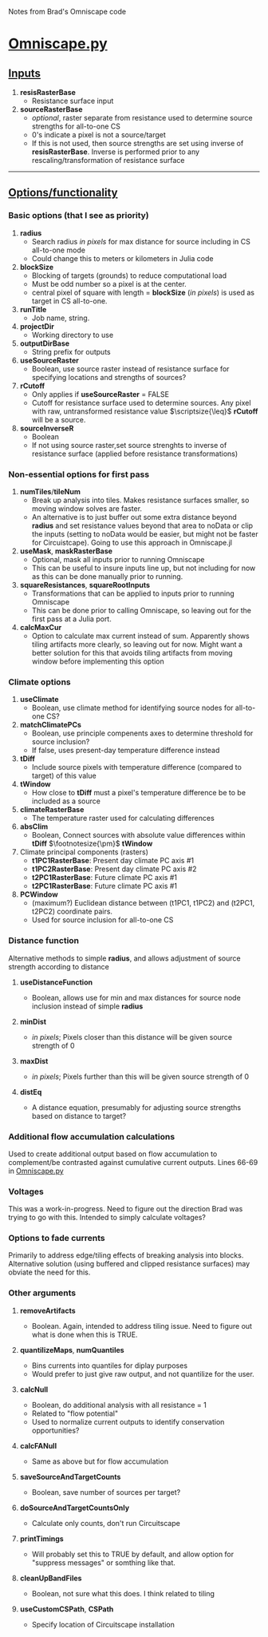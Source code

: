 Notes from Brad's Omniscape code

# [Omniscape.py](https://github.com/bmcrae/omniscape/blob/master/OmniScape.py)

## <ins>Inputs</ins> 

1. **resisRasterBase**
    - Resistance surface input
2. **sourceRasterBase**
    - *optional*, raster separate from resistance used to determine source strengths for all-to-one CS
    - 0's indicate a pixel is not a source/target
    - If this is not used, then source strengths are set using inverse of **resisRasterBase**. Inverse is performed prior to any rescaling/transformation of resistance surface

---
## <ins>Options/functionality</ins>

### Basic options (that I see as priority)
1. **radius**
    - Search radius *in pixels* for max distance for source including in CS all-to-one mode
    - Could change this to meters or kilometers in Julia code
2. **blockSize**
    - Blocking of targets (grounds) to reduce computational load
    - Must be odd number so a pixel is at the center.
    - central pixel of square with length = **blockSize** (*in pixels*) is used as target in CS all-to-one.
3. **runTitle**
    - Job name, string.
4. **projectDir**
    - Working directory to use
5. **outputDirBase**
    - String prefix for outputs
6. **useSourceRaster**
    - Boolean, use source raster instead of resistance surface for specifying locations and strengths of sources?
6. **rCutoff**
    - Only applies if **useSourceRaster** = FALSE
    - Cutoff for resistance surface used to determine sources. Any pixel with raw, untransformed resistance value $\scriptsize{\leq}$ **rCutoff** will be a source.
7. **sourceInverseR**
    - Boolean
    - If not using source raster,set source strenghts to inverse of resistance surface (applied before resistance transformations)


### Non-essential options for first pass

1. **numTiles**/**tileNum**
    - Break up analysis into tiles. Makes resistance surfaces smaller, so moving window solves are faster.
    - An alternative is to just buffer out some extra distance beyond **radius** and set resistance values beyond that area to noData or clip the inputs (setting to noData would be easier, but might not be faster for Circuistcape). Going to use this approach in Omniscape.jl
2. **useMask**, **maskRasterBase**
    - Optional, mask all inputs prior to running Omniscape
    - This can be useful to insure inputs line up, but not including for now as this can be done manually prior to running.
3. **squareResistances**, **squareRootInputs**
    - Transformations that can be applied to inputs prior to running Omniscape
    - This can be done prior to calling Omniscape, so leaving out for the first pass at a Julia port.
4. **calcMaxCur**
    - Option to calculate max current instead of sum. Apparently shows tiling artifacts more clearly, so leaving out for now. Might want a better solution for this that avoids tiling artifacts from moving window before implementing this option


### Climate options

1. **useClimate**
    - Boolean, use climate method for identifying source nodes for all-to-one CS?
2. **matchClimatePCs**
    - Boolean, use principle compenents axes to determine threshold for source inclusion? 
    - If false, uses present-day temperature difference instead
3. **tDiff**
    - Include source pixels with temperature difference (compared to target) of this value
4. **tWindow**
    - How close to **tDiff** must a pixel's temperature difference be to be included as a source
5. **climateRasterBase**
    - The temperature raster used for calculating differences
6. **absClim**
    - Boolean, Connect sources with absolute value differences within **tDiff** $\footnotesize{\pm}$ **tWindow**
7. Climate principal components (rasters)
    - **t1PC1RasterBase**: Present day climate PC axis \#1 
    - **t1PC2RasterBase**: Present day climate PC axis \#2
    - **t2PC1RasterBase**: Future climate PC axis \#1
    - **t2PC1RasterBase**: Future climate PC axis \#1
8. **PCWindow**
    - (maximum?) Euclidean distance between (t1PC1, t1PC2) and (t2PC1, t2PC2) coordinate pairs.
    - Used for source inclusion for all-to-one CS


### Distance function
Alternative methods to simple **radius**, and allows adjustment of source strength according to distance

1. **useDistanceFunction**
    - Boolean, allows use for min and max distances for source node inclusion instead of simple **radius**

2. **minDist**
    - *in pixels*; Pixels closer than this distance will be given source strength of 0
3. **maxDist**
    - *in pixels*; Pixels further than this will be given source strength of 0
4. **distEq**
    - A distance equation, presumably for adjusting source strengths based on distance to target?


### Additional flow accumulation calculations

Used to create additional output based on flow accumulation to complement/be contrasted against cumulative current outputs. Lines 66-69 in [Omniscape.py](https://github.com/bmcrae/omniscape/blob/master/OmniScape.py)

### Voltages
This was a work-in-progress. Need to figure out the direction Brad was trying to go with this. Intended to simply calculate voltages?

### Options to fade currents
Primarily to address edge/tiling effects of breaking analysis into blocks. Alternative solution (using buffered and clipped resistance surfaces) may obviate the need for this.

### Other arguments
1. **removeArtifacts**
    - Boolean. Again, intended to address tiling issue. Need to figure out what is done when this is TRUE.
2. **quantilizeMaps**, **numQuantiles**
    - Bins currents into quantiles for diplay purposes
    - Would prefer to just give raw output, and not quantilize for the user.
    
    
3. **calcNull**
    - Boolean, do additional analysis with all resistance = 1
    - Related to "flow potential"
    - Used to normalize current outputs to identify conservation opportunities? 

4. **calcFANull**
    - Same as above but for flow accumulation
5. **saveSourceAndTargetCounts**
    - Boolean, save number of sources per target?
6. **doSourceAndTargetCountsOnly**
    - Calculate only counts, don't run Circuitscape

7. **printTimings**
    - Will probably set this to TRUE by default, and allow option for "suppress messages" or somthing like that.

8. **cleanUpBandFiles**
    - Boolean, not sure what this does. I think related to tiling

9. **useCustomCSPath**, **CSPath**
    - Specify location of Circuitscape installation






